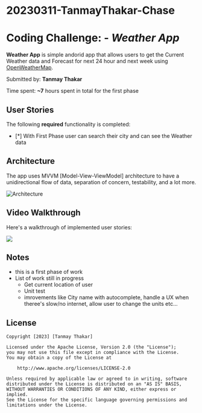 # 20230311-TanmayThakar-Chase

# Coding Challenge: - *Weather App*

**Weather App** is simple andorid app that allows users to get the Current Weather data and Forecast for next 24 hour and next week using [OpenWeatherMap](https://openweathermap.org/api/one-call-3).

Submitted by: **Tanmay Thakar**

Time spent: **~7** hours spent in total for the first phase

## User Stories

The following **required** functionality is completed:

* [*] With First Phase user can search their city and can see the Weather data 

## Architecture
The app uses MVVM [Model-View-ViewModel] architecture to have a unidirectional flow of data, separation of concern, testability, and a lot more.

![Architecture](https://developer.android.com/topic/libraries/architecture/images/final-architecture.png)


## Video Walkthrough

Here's a walkthrough of implemented user stories:

![](https://github.com/tanmaythakar4/20230311-TanmayThakar-Chase/blob/main/WeatherApp.gif)


## Notes
- this is a first phase of work
- List of work still in progress
  - Get current location of user
  - Unit test
  - imrovements like City name with autocomplete, handle a UX when theree's slow/no internet, allow user to change the units etc...

## License

    Copyright [2023] [Tanmay Thakar]

    Licensed under the Apache License, Version 2.0 (the "License");
    you may not use this file except in compliance with the License.
    You may obtain a copy of the License at

        http://www.apache.org/licenses/LICENSE-2.0

    Unless required by applicable law or agreed to in writing, software
    distributed under the License is distributed on an "AS IS" BASIS,
    WITHOUT WARRANTIES OR CONDITIONS OF ANY KIND, either express or implied.
    See the License for the specific language governing permissions and
    limitations under the License.

